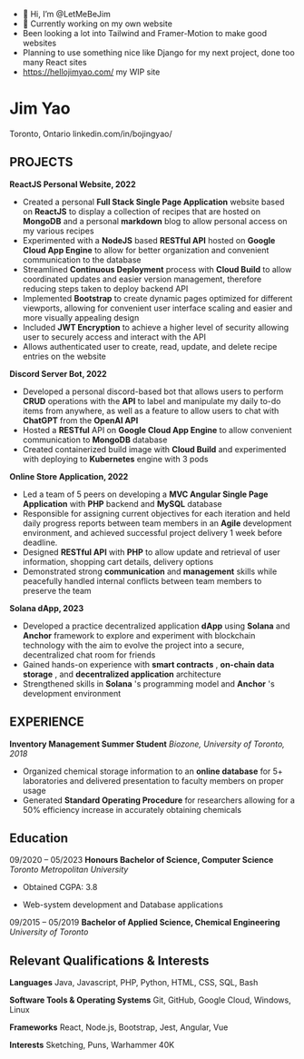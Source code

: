 - 👋 Hi, I’m @LetMeBeJim
- 🌱 Currently working on my own website
- Been looking a lot into Tailwind and Framer-Motion to make good websites
- Planning to use something nice like Django for my next project, done too many React sites
- https://hellojimyao.com/ my WIP site

<!---
LetMeBeJim/LetMeBeJim is a ✨ special ✨ repository because its `README.md` (this file) appears on your GitHub profile.
You can click the Preview link to take a look at your changes.
--->

# Jim Yao
Toronto, Ontario
linkedin.com/in/bojingyao/

## PROJECTS

**ReactJS Personal Website, 2022**

- Created a personal **Full Stack Single Page Application** website based on **ReactJS** to display a collection of recipes that are
hosted on **MongoDB** and a personal **markdown** blog to allow personal access on my various recipes
- Experimented with a **NodeJS** based **RESTful API** hosted on **Google Cloud App Engine** to allow for better organization and
convenient communication to the database
- Streamlined **Continuous Deployment** process with **Cloud Build** to allow coordinated updates and easier version management,
therefore reducing steps taken to deploy backend API
- Implemented **Bootstrap** to create dynamic pages optimized for different viewports, allowing for convenient user interface
scaling and easier and more visually appealing design
- Included **JWT Encryption** to achieve a higher level of security allowing user to securely access and interact with the API
- Allows authenticated user to create, read, update, and delete recipe entries on the website

**Discord Server Bot, 2022**

- Developed a personal discord-based bot that allows users to perform **CRUD** operations with the **API** to label and manipulate my
daily to-do items from anywhere, as well as a feature to allow users to chat with **ChatGPT** from the **OpenAI API**
- Hosted a **RESTful** API on **Google Cloud App Engine** to allow convenient communication to **MongoDB** database
- Created containerized build image with **Cloud Build** and experimented with deploying to **Kubernetes** engine with 3 pods

**Online Store Application, 2022**

- Led a team of 5 peers on developing a **MVC Angular Single Page Application** with **PHP** backend and **MySQL** database
- Responsible for assigning current objectives for each iteration and held daily progress reports between team members in an
**Agile** development environment, and achieved successful project delivery 1 week before deadline.
- Designed **RESTful API** with **PHP** to allow update and retrieval of user information, shopping cart details, delivery options
- Demonstrated strong **communication** and **management** skills while peacefully handled internal conflicts between team
members to preserve the team

**Solana dApp, 2023**

- Developed a practice decentralized application  **dApp**  using **Solana** and **Anchor** framework to explore and experiment with
blockchain technology with the aim to evolve the project into a secure, decentralized chat room for friends
- Gained hands-on experience with **smart contracts** , **on-chain data storage** , and **decentralized application** architecture
- Strengthened skills in **Solana** 's programming model and **Anchor** 's development environment

## EXPERIENCE

**Inventory Management Summer Student**
_Biozone, University of Toronto, 2018_

- Organized chemical storage information to an **online database** for 5+ laboratories and delivered presentation to faculty
members on proper usage
- Generated **Standard Operating Procedure** for researchers allowing for a 50% efficiency increase in accurately obtaining
chemicals

## Education

09/2020 – 05/2023 **Honours Bachelor of Science, Computer Science**
_Toronto Metropolitan University_

- Obtained CGPA: 3.8

- Web-system development and Database applications

09/2015 – 05/2019 **Bachelor of Applied Science, Chemical Engineering**
_University of Toronto_

## Relevant Qualifications & Interests

**Languages**
Java, Javascript, PHP, Python, HTML, CSS, SQL, Bash

**Software Tools & Operating Systems**
Git, GitHub, Google Cloud, Windows, Linux

**Frameworks**
React, Node.js, Bootstrap, Jest, Angular, Vue

**Interests**
Sketching, Puns, Warhammer 40K



